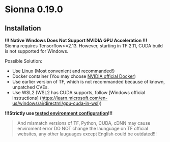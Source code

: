 # Sionna 0.19.0

## Installation
**!!! Native Windows Does Not Support NVIDIA GPU Acceleration !!!**  
Sionna requires Tensorflow>=2.13. However, starting in TF 2.11, CUDA build is not supported for Windows.

Possible Solution:
* Use Linux (Most convenient and recommanded!)
* Docker container (You may choose [NVIDIA official Docker](https://developer.nvidia.com/blog/nvidia-docker-gpu-server-application-deployment-made-easy/))
* Use earlier version of TF, which is not recommanded because of known, unpatched CVEs.
* Use WSL2 (WSL2 has CUDA supports, follow [Windows official instructions] (https://learn.microsoft.com/en-us/windows/ai/directml/gpu-cuda-in-wsl))

**!!!Strictly use [tested environment configuration](https://www.tensorflow.org/install/source_windows)!!!**
> And mismatch versions of TF, Python, CUDA, cDNN may cause enviroment error
> DO NOT change the launguage on TF official websites, any other lauguages except English could be outdated!!!

